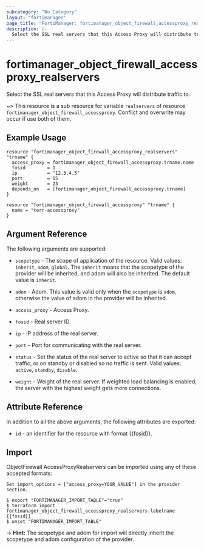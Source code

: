 ```yaml
---
subcategory: "No Category"
layout: "fortimanager"
page_title: "FortiManager: fortimanager_object_firewall_accessproxy_realservers"
description: |-
  Select the SSL real servers that this Access Proxy will distribute traffic to.
---
```


# fortimanager_object_firewall_accessproxy_realservers
Select the SSL real servers that this Access Proxy will distribute traffic to.

~> This resource is a sub resource for variable `realservers` of resource `fortimanager_object_firewall_accessproxy`. Conflict and overwrite may occur if use both of them.



## Example Usage

```hcl
resource "fortimanager_object_firewall_accessproxy_realservers" "trname" {
  access_proxy = fortimanager_object_firewall_accessproxy.trname.name
  fosid        = 1
  ip           = "12.3.4.5"
  port         = 65
  weight       = 23
  depends_on   = [fortimanager_object_firewall_accessproxy.trname]
}

resource "fortimanager_object_firewall_accessproxy" "trname" {
  name = "terr-accessproxy"
}
```

## Argument Reference


The following arguments are supported:

* `scopetype` - The scope of application of the resource. Valid values: `inherit`, `adom`, `global`. The `inherit` means that the scopetype of the provider will be inherited, and adom will also be inherited. The default value is `inherit`.
* `adom` - Adom. This value is valid only when the `scopetype` is `adom`, otherwise the value of adom in the provider will be inherited.
* `access_proxy` - Access Proxy.

* `fosid` - Real server ID.
* `ip` - IP address of the real server.
* `port` - Port for communicating with the real server.
* `status` - Set the status of the real server to active so that it can accept traffic, or on standby or disabled so no traffic is sent. Valid values: `active`, `standby`, `disable`.

* `weight` - Weight of the real server. If weighted load balancing is enabled, the server with the highest weight gets more connections.


## Attribute Reference

In addition to all the above arguments, the following attributes are exported:
* `id` - an identifier for the resource with format {{fosid}}.

## Import

ObjectFirewall AccessProxyRealservers can be imported using any of these accepted formats:
```
Set import_options = ["access_proxy=YOUR_VALUE"] in the provider section.

$ export "FORTIMANAGER_IMPORT_TABLE"="true"
$ terraform import fortimanager_object_firewall_accessproxy_realservers.labelname {{fosid}}
$ unset "FORTIMANAGER_IMPORT_TABLE"
```
-> **Hint:** The scopetype and adom for import will directly inherit the scopetype and adom configuration of the provider.
